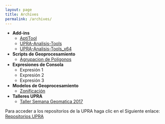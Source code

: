 ```yaml
---
layout: page
title: Archives
permalink: /archives/
---
```


+ **Add-ins**
    * [AptiTool](https://github.com/UpraAnalisis/AptiTool)
    * [UPRA-Analisis-Tools](https://github.com/UpraAnalisis/UPRA-Analisis-Tools)
    * [UPRA-Analisis-Tools_x64](https://github.com/UpraAnalisis/UPRA-Analisis-Tools_x64)          
+ **Scripts de Geoprocesamiento**
    + [Agrupacion de Polígonos](https://github.com/UpraAnalisis/AgrupacionPoligonos)
+ **Expresiones de Consola**
    * Expresión 1
    * Expresión 2
    * Expresión 3
+ **Modelos de Geoprocesamiento**
    * [Zonificación](https://github.com/UpraAnalisis/zonificacion)
+ **Talleres UPRA**
    * [Taller Semana Geomatica 2017](https://github.com/UpraAnalisis/TallersemanaGeomatica2017)

Para acceder a los repositorios de la UPRA haga clic en el Siguiente enlace:
[Repositorios UPRA](https://github.com/UpraAnalisis?tab=repositories)
